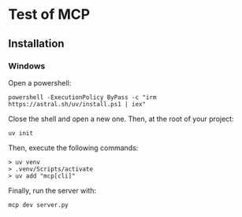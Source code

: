 # Test of MCP

## Installation

### Windows

Open a powershell:
```
powershell -ExecutionPolicy ByPass -c "irm https://astral.sh/uv/install.ps1 | iex"
```

Close the shell and open a new one. Then, at the root of your project:
```
uv init
```

Then, execute the following commands:
```
> uv venv
> .venv/Scripts/activate
> uv add "mcp[cli]"
```

Finally, run the server with:
```
mcp dev server.py
```

